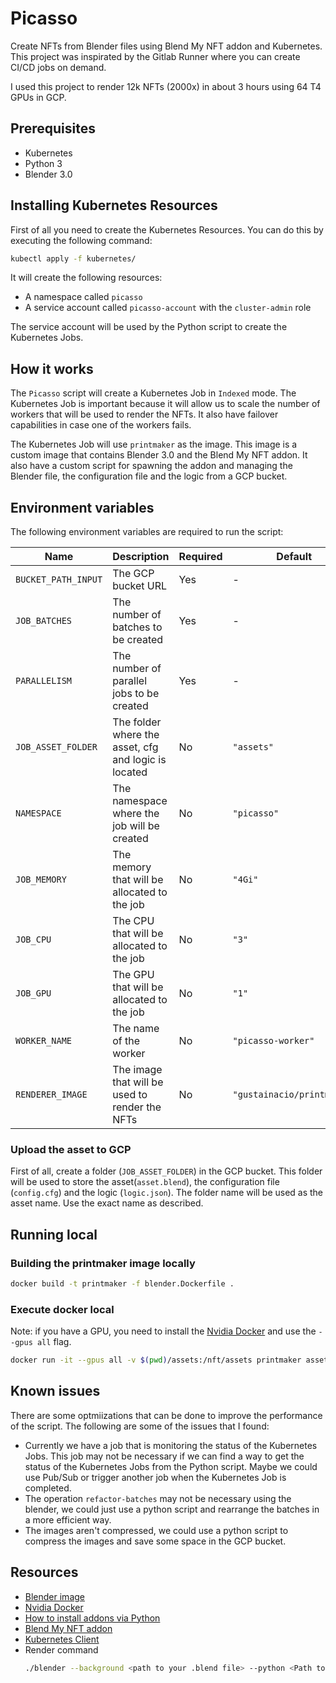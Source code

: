 # Picasso

Create NFTs from Blender files using Blend My NFT addon and Kubernetes. This project was inspirated by the Gitlab Runner where you can create CI/CD jobs on demand.

I used this project to render 12k NFTs (2000x) in about 3 hours using 64 T4 GPUs in GCP.
## Prerequisites
- Kubernetes
- Python 3
- Blender 3.0

## Installing Kubernetes Resources

First of all you need to create the Kubernetes Resources. You can do this by executing the following command:

```bash
kubectl apply -f kubernetes/
```

It will create the following resources:
-   A namespace called `picasso`
-   A service account called `picasso-account` with the `cluster-admin` role

The service account will be used by the Python script to create the Kubernetes Jobs.

## How it works

The `Picasso` script will create a Kubernetes Job in `Indexed` mode. The Kubernetes Job is important because it will allow us to scale the number of workers that will be used to render the NFTs. It also have failover capabilities in case one of the workers fails.

The Kubernetes Job will use `printmaker` as the image. This image is a custom image that contains Blender 3.0 and the Blend My NFT addon. It also have a custom script for spawning the addon and managing the Blender file, the configuration file and the logic from a GCP bucket.


## Environment variables 

The following environment variables are required to run the script:

| Name | Description | Required | Default |
| --- | --- | --- | --- |
| `BUCKET_PATH_INPUT` | The GCP bucket URL | Yes | - |
| `JOB_BATCHES` | The number of batches to be created | Yes | - |
| `PARALLELISM` | The number of parallel jobs to be created | Yes | - |
| `JOB_ASSET_FOLDER` | The folder where the asset, cfg and logic is located | No | `"assets"` |
| `NAMESPACE` | The namespace where the job will be created | No | `"picasso"` |
| `JOB_MEMORY` | The memory that will be allocated to the job | No | `"4Gi"` |
| `JOB_CPU` | The CPU that will be allocated to the job | No | `"3"` |
| `JOB_GPU` | The GPU that will be allocated to the job | No | `"1"` |
| `WORKER_NAME` | The name of the worker | No | `"picasso-worker"` |
| `RENDERER_IMAGE` | The image that will be used to render the NFTs | No | `"gustainacio/printmaker"` |

### Upload the asset to GCP

First of all, create a folder (`JOB_ASSET_FOLDER`) in the GCP bucket. This folder will be used to store the asset(`asset.blend`), the configuration file (`config.cfg`) and the logic (`logic.json`). The folder name will be used as the asset name. Use the exact name as described.

## Running local

### Building the printmaker image locally
```bash
docker build -t printmaker -f blender.Dockerfile .
```

### Execute docker local

Note: if you have a GPU, you need to install the [Nvidia Docker](#resources) and use the `--gpus all` flag.

```bash
docker run -it --gpus all -v $(pwd)/assets:/nft/assets printmaker assets/<asset name> <create-dna | generate-nfts>
```

## Known issues

There are some optmiizations that can be done to improve the performance of the script. The following are some of the issues that I found:

- Currently we have a job that is monitoring the status of the Kubernetes Jobs. This job may not be necessary if we can find a way to get the status of the Kubernetes Jobs from the Python script. Maybe we could use Pub/Sub or trigger another job when the Kubernetes Job is completed.
- The operation `refactor-batches` may not be necessary using the blender, we could just use a python script and rearrange the batches in a more efficient way.
- The images aren't compressed, we could use a python script to compress the images and save some space in the GCP bucket.

## Resources
- [Blender image](https://hub.docker.com/layers/nytimes/blender)
- [Nvidia Docker](https://github.com/NVIDIA/nvidia-docker)
- [How to install addons via Python](https://blender.stackexchange.com/questions/73759/install-addons-in-headless-blender)
- [Blend My NFT addon](https://github.com/torrinworx/Blend_My_NFTs)
- [Kubernetes Client](https://github.com/kubernetes-client/python)
- Render command
    ```bash
    ./blender --background <path to your .blend file> --python <Path to Blend_My_NFTs __init__.py> -- --config-file <path to the generated config.cfg> --operation create-dna
    ```